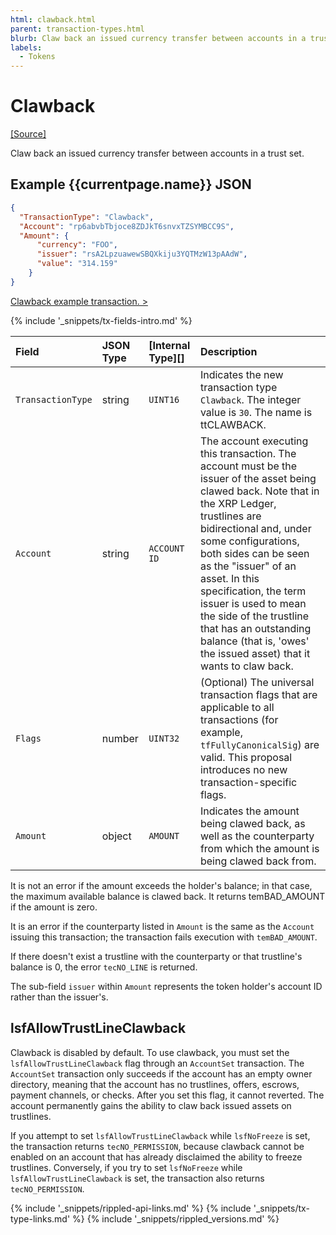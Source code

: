 ```yaml
---
html: clawback.html
parent: transaction-types.html
blurb: Claw back an issued currency transfer between accounts in a trust set.
labels:
  - Tokens
---
```

# Clawback

[[Source]](https://github.com/XRPLF/rippled/blob/master/src/ripple/app/tx/impl/Clawback.cpp "Source")

Claw back an issued currency transfer between accounts in a trust set.

## Example {{currentpage.name}} JSON

```json
{
  "TransactionType": "Clawback",
  "Account": "rp6abvbTbjoce8ZDJkT6snvxTZSYMBCC9S",
  "Amount": {
      "currency": "FOO",
      "issuer": "rsA2LpzuawewSBQXkiju3YQTMzW13pAAdW",
      "value": "314.159"
    }
}
```

[Clawback example transaction. >](websocket-api-tool.html?server=wss%3A%2F%2Fxrplcluster.com%2F&req=%7B%22id%22%3A%22example_Clawback%22%2C%22command%22%3A%22tx%22%2C%22transaction%22%3A%228566673ECD0A9731C516906E5D2F47129C5C13713602140733831A56CEAE1A05%22%2C%22binary%22%3Afalse%7D)

{% include '_snippets/tx-fields-intro.md' %}

| Field              | JSON Type | [Internal Type][] | Description       |
|:-------------------|:----------|:------------------|:------------------|
| `TransactionType`  | string    | `UINT16`          | Indicates the new transaction type `Clawback`. The integer value is `30`. The name is ttCLAWBACK. |
| `Account`          | string    | `ACCOUNT ID`      | The account executing this transaction. The account must be the issuer of the asset being clawed back. Note that in the XRP Ledger, trustlines are bidirectional and, under some configurations, both sides can be seen as the "issuer" of an asset. In this specification, the term issuer is used to mean the side of the trustline that has an outstanding balance (that is, 'owes' the issued asset) that it wants to claw back.|
| `Flags`            | number    | `UINT32`          | (Optional) The universal transaction flags that are applicable to all transactions (for example, `tfFullyCanonicalSig`) are valid. This proposal introduces no new transaction-specific flags. |
| `Amount`           | object     | `AMOUNT`          | Indicates the amount being clawed back, as well as the counterparty from which the amount is being clawed back from. |

It is not an error if the amount exceeds the holder's balance; in that case, the maximum available balance is clawed back. It returns temBAD_AMOUNT if the amount is zero.

It is an error if the counterparty listed in `Amount` is the same as the `Account` issuing this transaction; the transaction fails execution with `temBAD_AMOUNT`.

If there doesn't exist a trustline with the counterparty or that trustline's balance is 0, the error `tecNO_LINE` is returned.

The sub-field `issuer` within `Amount` represents the token holder's account ID rather than the issuer's.

## lsfAllowTrustLineClawback

Clawback is disabled by default. To use clawback, you must set the `lsfAllowTrustLineClawback` flag through an `AccountSet` transaction. The `AccountSet` transaction only succeeds if the account has an empty owner directory, meaning that the account has no trustlines, offers, escrows, payment channels, or checks. After you set this flag, it cannot reverted. The account permanently gains the ability to claw back issued assets on trustlines.

If you attempt to set `lsfAllowTrustLineClawback` while `lsfNoFreeze` is set, the transaction returns `tecNO_PERMISSION`, because clawback cannot be enabled on an account that has already disclaimed the ability to freeze trustlines. 
Conversely, if you try to set `lsfNoFreeze` while `lsfAllowTrustLineClawback` is set, the transaction also returns `tecNO_PERMISSION`.


<!--{# common link defs #}-->
{% include '_snippets/rippled-api-links.md' %}
{% include '_snippets/tx-type-links.md' %}
{% include '_snippets/rippled_versions.md' %}
